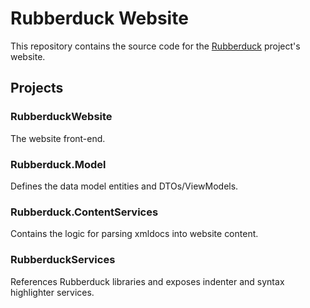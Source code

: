 # Rubberduck Website  
This repository contains the source code for the [Rubberduck](https://github.com/rubberduck-vba/Rubberduck) project's website.

## Projects

### RubberduckWebsite  
The website front-end.

### Rubberduck.Model  
Defines the data model entities and DTOs/ViewModels.

### Rubberduck.ContentServices  
Contains the logic for parsing xmldocs into website content.

### RubberduckServices  
References Rubberduck libraries and exposes indenter and syntax highlighter services.